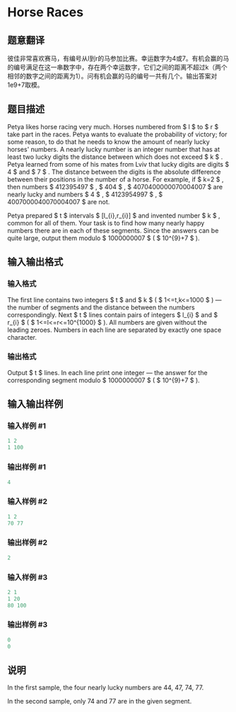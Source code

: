 # Horse Races

## 题意翻译

彼佳非常喜欢赛马，有编号从l到r的马参加比赛。幸运数字为4或7。有机会赢的马的编号满足在这一串数字中，存在两个幸运数字，它们之间的距离不超过k（两个相邻的数字之间的距离为1）。问有机会赢的马的编号一共有几个。输出答案对1e9+7取模。

## 题目描述

Petya likes horse racing very much. Horses numbered from $ l $ to $ r $ take part in the races. Petya wants to evaluate the probability of victory; for some reason, to do that he needs to know the amount of nearly lucky horses' numbers. A nearly lucky number is an integer number that has at least two lucky digits the distance between which does not exceed $ k $ . Petya learned from some of his mates from Lviv that lucky digits are digits $ 4 $ and $ 7 $ . The distance between the digits is the absolute difference between their positions in the number of a horse. For example, if $ k=2 $ , then numbers $ 412395497 $ , $ 404 $ , $ 4070400000070004007 $ are nearly lucky and numbers $ 4 $ , $ 4123954997 $ , $ 4007000040070004007 $ are not.

Petya prepared $ t $ intervals $ [l_{i},r_{i}] $ and invented number $ k $ , common for all of them. Your task is to find how many nearly happy numbers there are in each of these segments. Since the answers can be quite large, output them modulo $ 1000000007 $ ( $ 10^{9}+7 $ ).

## 输入输出格式

### 输入格式

The first line contains two integers $ t $ and $ k $ ( $ 1<=t,k<=1000 $ ) — the number of segments and the distance between the numbers correspondingly. Next $ t $ lines contain pairs of integers $ l_{i} $ and $ r_{i} $ ( $ 1<=l<=r<=10^{1000} $ ). All numbers are given without the leading zeroes. Numbers in each line are separated by exactly one space character.

### 输出格式

Output $ t $ lines. In each line print one integer — the answer for the corresponding segment modulo $ 1000000007 $ ( $ 10^{9}+7 $ ).

## 输入输出样例

### 输入样例 #1

```cpp
1 2
1 100

```
### 输出样例 #1

```cpp
4

```
### 输入样例 #2

```cpp
1 2
70 77

```
### 输出样例 #2

```cpp
2

```
### 输入样例 #3

```cpp
2 1
1 20
80 100

```
### 输出样例 #3

```cpp
0
0

```
## 说明

In the first sample, the four nearly lucky numbers are 44, 47, 74, 77.

In the second sample, only 74 and 77 are in the given segment.

